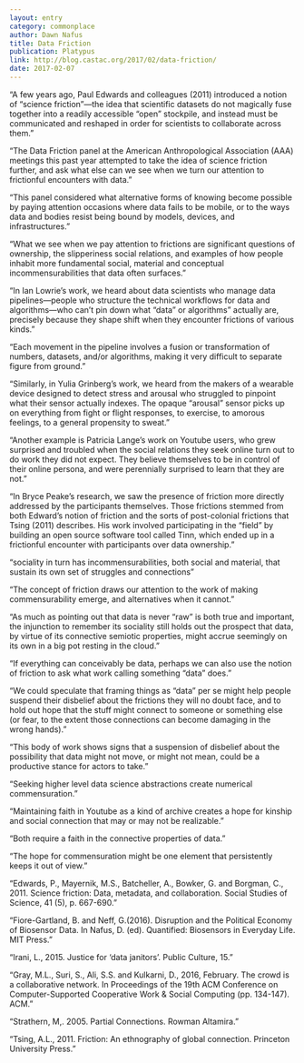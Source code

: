 ```yaml
---
layout: entry
category: commonplace
author: Dawn Nafus
title: Data Friction
publication: Platypus
link: http://blog.castac.org/2017/02/data-friction/
date: 2017-02-07
---
```


“A few years ago, Paul Edwards and colleagues (2011) introduced a notion of “science friction”—the idea that scientific datasets do not magically fuse together into a readily accessible “open” stockpile, and instead must be communicated and reshaped in order for scientists to collaborate across them.”

“The Data Friction panel at the American Anthropological Association (AAA) meetings this past year attempted to take the idea of science friction further, and ask what else can we see when we turn our attention to frictionful encounters with data.”

“This panel considered what alternative forms of knowing become possible by paying attention occasions where data fails to be mobile, or to the ways data and bodies resist being bound by models, devices, and infrastructures.”

“What we see when we pay attention to frictions are significant questions of ownership, the slipperiness social relations, and examples of how people inhabit more fundamental social, material and conceptual incommensurabilities that data often surfaces.”

“In Ian Lowrie’s work, we heard about data scientists who manage data pipelines—people who structure the technical workflows for data and algorithms—who can’t pin down what “data” or algorithms” actually are, precisely because they shape shift when they encounter frictions of various kinds.”

“Each movement in the pipeline involves a fusion or transformation of numbers, datasets, and/or algorithms, making it very difficult to separate figure from ground.”

“Similarly, in Yulia Grinberg’s work, we heard from the makers of a wearable device designed to detect stress and arousal who struggled to pinpoint what their sensor actually indexes. The opaque “arousal” sensor picks up on everything from fight or flight responses, to exercise, to amorous feelings, to a general propensity to sweat.”

“Another example is Patricia Lange’s work on Youtube users, who grew surprised and troubled when the social relations they seek online turn out to do work they did not expect. They believe themselves to be in control of their online persona, and were perennially surprised to learn that they are not.”

“In Bryce Peake’s research, we saw the presence of friction more directly addressed by the participants themselves. Those frictions stemmed from both Edward’s notion of friction and the sorts of post-colonial frictions that Tsing (2011) describes. His work involved participating in the “field” by building an open source software tool called Tinn, which ended up in a frictionful encounter with participants over data ownership.”

“sociality in turn has incommensurabilities, both social and material, that sustain its own set of struggles and connections”

“The concept of friction draws our attention to the work of making commensurability emerge, and alternatives when it cannot.”

“As much as pointing out that data is never “raw” is both true and important, the injunction to remember its sociality still holds out the prospect that data, by virtue of its connective semiotic properties, might accrue seemingly on its own in a big pot resting in the cloud.”

“If everything can conceivably be data, perhaps we can also use the notion of friction to ask what work calling something “data” does.”

“We could speculate that framing things as “data” per se might help people suspend their disbelief about the frictions they will no doubt face, and to hold out hope that the stuff might connect to someone or something else (or fear, to the extent those connections can become damaging in the wrong hands).”

“This body of work shows signs that a suspension of disbelief about the possibility that data might not move, or might not mean, could be a productive stance for actors to take.”

“Seeking higher level data science abstractions create numerical commensuration.”

“Maintaining faith in Youtube as a kind of archive creates a hope for kinship and social connection that may or may not be realizable.”

“Both require a faith in the connective properties of data.”

“The hope for commensuration might be one element that persistently keeps it out of view.”

“Edwards, P., Mayernik, M.S., Batcheller, A., Bowker, G. and Borgman, C., 2011. Science friction: Data, metadata, and collaboration. Social Studies of Science, 41 (5), p. 667-690.”

“Fiore-Gartland, B. and Neff, G.(2016). Disruption and the Political Economy of Biosensor Data. In Nafus, D. (ed). Quantified: Biosensors in Everyday Life. MIT Press.”

“Irani, L., 2015. Justice for ‘data janitors’. Public Culture, 15.”

“Gray, M.L., Suri, S., Ali, S.S. and Kulkarni, D., 2016, February. The crowd is a collaborative network. In Proceedings of the 19th ACM Conference on Computer-Supported Cooperative Work & Social Computing (pp. 134-147). ACM.”

“Strathern, M,. 2005. Partial Connections. Rowman Altamira.”

“Tsing, A.L., 2011. Friction: An ethnography of global connection. Princeton University Press.”

